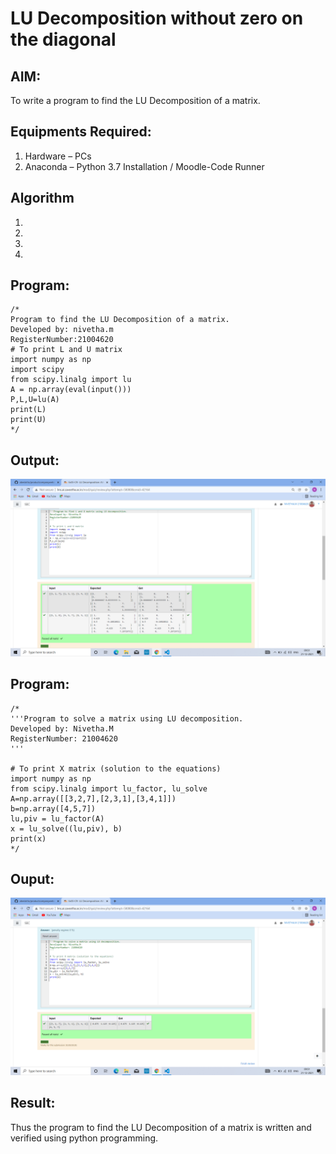 # LU Decomposition without zero on the diagonal

## AIM:
To write a program to find the LU Decomposition of a matrix.

## Equipments Required:
1. Hardware – PCs
2. Anaconda – Python 3.7 Installation / Moodle-Code Runner

## Algorithm
1. 
2. 
3. 
4. 

## Program:
```
/*
Program to find the LU Decomposition of a matrix.
Developed by: nivetha.m
RegisterNumber:21004620
# To print L and U matrix
import numpy as np
import scipy
from scipy.linalg import lu
A = np.array(eval(input()))
P,L,U=lu(A)
print(L)
print(U) 
*/
```

## Output:
![ouput](.//LU1.png)

## Program:
~~~
/*
'''Program to solve a matrix using LU decomposition.
Developed by: Nivetha.M
RegisterNumber: 21004620
'''

# To print X matrix (solution to the equations)
import numpy as np
from scipy.linalg import lu_factor, lu_solve
A=np.array([[3,2,7],[2,3,1],[3,4,1]])
b=np.array([4,5,7])
lu,piv = lu_factor(A)
x = lu_solve((lu,piv), b)
print(x)
*/
~~~

## Ouput:
![output](.//LU2.png)


## Result:
Thus the program to find the LU Decomposition of a matrix is written and verified using python programming.


